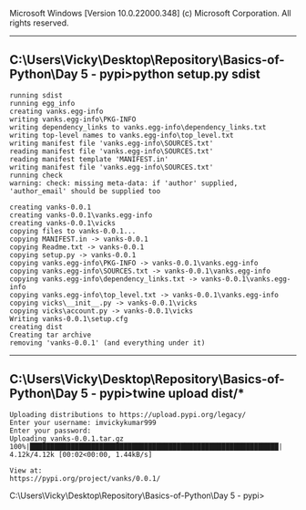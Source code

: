 Microsoft Windows [Version 10.0.22000.348]
(c) Microsoft Corporation. All rights reserved.

---------------------------------

## C:\Users\Vicky\Desktop\Repository\Basics-of-Python\Day 5 - pypi>python setup.py sdist

    running sdist
    running egg_info
    creating vanks.egg-info
    writing vanks.egg-info\PKG-INFO
    writing dependency_links to vanks.egg-info\dependency_links.txt
    writing top-level names to vanks.egg-info\top_level.txt
    writing manifest file 'vanks.egg-info\SOURCES.txt'
    reading manifest file 'vanks.egg-info\SOURCES.txt'
    reading manifest template 'MANIFEST.in'
    writing manifest file 'vanks.egg-info\SOURCES.txt'
    running check
    warning: check: missing meta-data: if 'author' supplied, 'author_email' should be supplied too

    creating vanks-0.0.1
    creating vanks-0.0.1\vanks.egg-info
    creating vanks-0.0.1\vicks
    copying files to vanks-0.0.1...
    copying MANIFEST.in -> vanks-0.0.1
    copying Readme.txt -> vanks-0.0.1
    copying setup.py -> vanks-0.0.1
    copying vanks.egg-info\PKG-INFO -> vanks-0.0.1\vanks.egg-info
    copying vanks.egg-info\SOURCES.txt -> vanks-0.0.1\vanks.egg-info
    copying vanks.egg-info\dependency_links.txt -> vanks-0.0.1\vanks.egg-info
    copying vanks.egg-info\top_level.txt -> vanks-0.0.1\vanks.egg-info
    copying vicks\__init__.py -> vanks-0.0.1\vicks
    copying vicks\account.py -> vanks-0.0.1\vicks
    Writing vanks-0.0.1\setup.cfg
    creating dist
    Creating tar archive
    removing 'vanks-0.0.1' (and everything under it)

---------------------------------------

## C:\Users\Vicky\Desktop\Repository\Basics-of-Python\Day 5 - pypi>twine upload dist/*

    Uploading distributions to https://upload.pypi.org/legacy/
    Enter your username: imvickykumar999
    Enter your password:
    Uploading vanks-0.0.1.tar.gz
    100%|█████████████████████████████████████████████████████████████| 4.12k/4.12k [00:02<00:00, 1.44kB/s]

    View at:
    https://pypi.org/project/vanks/0.0.1/

C:\Users\Vicky\Desktop\Repository\Basics-of-Python\Day 5 - pypi>
